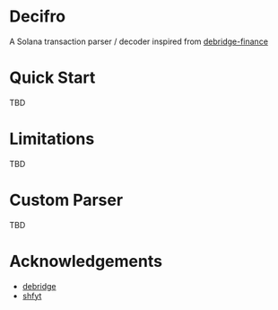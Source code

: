 # Decifro

A Solana transaction parser / decoder inspired from [debridge-finance](https://github.com/debridge-finance/solana-tx-parser-public)


# Quick Start

TBD

# Limitations

TBD

# Custom Parser

TBD

# Acknowledgements

* [debridge](https://github.com/debridge-finance/solana-tx-parser-public)
* [shfyt](https://github.com/Shyft-to/solana-tx-parser-public)
